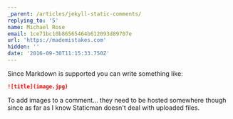 ```yaml
---
_parent: /articles/jekyll-static-comments/
replying_to: '5'
name: Michael Rose
email: 1ce71bc10b86565464b612093d89707e
url: 'https://mademistakes.com'
hidden: ''
date: '2016-09-30T11:15:33.750Z'
---
```


Since Markdown is supported you can write something like:

```markdown
![title](image.jpg)
```

To add images to a comment... they need to be hosted somewhere though since as far as I know Staticman doesn't deal with uploaded files.
